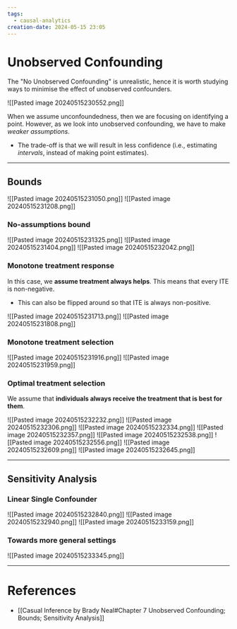 ```yaml
---
tags:
  - causal-analytics
creation-date: 2024-05-15 23:05
---
```

# Unobserved Confounding

The "No Unobserved Confounding" is unrealistic, hence it is worth studying ways to minimise the effect of unobserved confounders.

![[Pasted image 20240515230552.png]]

When we assume unconfoundedness, then we are focusing on identifying a point. However, as we look into unobserved confounding, we have to make *weaker assumptions*.
- The trade-off is that we will result in less confidence (i.e., estimating *intervals*, instead of making point estimates).

---
## Bounds

![[Pasted image 20240515231050.png]]
![[Pasted image 20240515231208.png]]

### No-assumptions bound

![[Pasted image 20240515231325.png]]
![[Pasted image 20240515231404.png]]
![[Pasted image 20240515232042.png]]

### Monotone treatment response

In this case, we **assume treatment always helps**. This means that every ITE is non-negative.
- This can also be flipped around so that ITE is always non-positive.

![[Pasted image 20240515231713.png]]
![[Pasted image 20240515231808.png]]

### Monotone treatment selection

![[Pasted image 20240515231916.png]]
![[Pasted image 20240515231959.png]]

### Optimal treatment selection

We assume that **individuals always receive the treatment that is best for them**.

![[Pasted image 20240515232232.png]]
![[Pasted image 20240515232306.png]]
![[Pasted image 20240515232334.png]]
![[Pasted image 20240515232357.png]]
![[Pasted image 20240515232538.png]]
![[Pasted image 20240515232556.png]]
![[Pasted image 20240515232609.png]]
![[Pasted image 20240515232645.png]]


---
## Sensitivity Analysis

### Linear Single Confounder

![[Pasted image 20240515232840.png]]
![[Pasted image 20240515232940.png]]
![[Pasted image 20240515233159.png]]

### Towards more general settings

![[Pasted image 20240515233345.png]]





---
# References

- [[Casual Inference by Brady Neal#Chapter 7 Unobserved Confounding; Bounds; Sensitivity Analysis]]